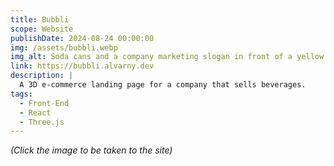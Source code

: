 ```yaml
---
title: Bubbli
scope: Website
publishDate: 2024-08-24 00:00:00
img: /assets/bubbli.webp
img_alt: Soda cans and a company marketing slogan in front of a yellow background.
link: https://bubbli.alvarny.dev
description: |
  A 3D e-commerce landing page for a company that sells beverages.
tags:
  - Front-End
  - React
  - Three.js
---
```


_(Click the image to be taken to the site)_
